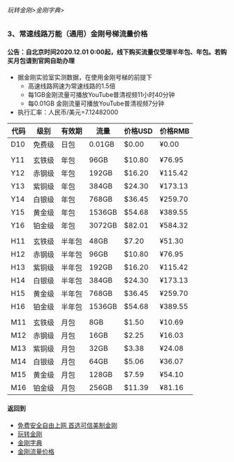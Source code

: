 ###### 玩转金刚>金刚字典>
### 3、常速线路万能（通用）金刚号梯流量价格
#### 公告：自北京时间2020.12.01 0:00起，线下购买流量仅受理半年包、年包。若购买月包请到官网自助办理

- 据金刚实验室实测数据，在使用金刚号梯的前提下
  - 高速线路网速为常速线路的1.5倍
  - 每1GB金刚流量可播放YouTube普清视频11小时40分钟
  - 每0.01GB 金刚流量可播放YouTube普清视频7分钟
- 执行汇率：人民币/美元=7.12482000

|代码|级别|有效期|流量|价格USD|价格RMB|
|---|----| ------| ------| ------|------| 
|D10|免费级 |日包    |0.01GB|$0.00|¥0.00| 
|||||||
|Y11|玄铁级 |年包    |96GB|$10.80|¥76.95| 
|Y12|赤钢级 |年包    |192GB|$16.20|¥115.42|
|Y13|紫铜级 |年包    |384GB|$24.30|¥173.13|
|Y14|白银级 |年包   |768GB|$36.45|¥259.70|
|Y15|黄金级 |年包   |1536GB|$54.68|¥389.55|
|Y16|铂金级 |年包   |3072GB|$82.01|¥584.32|
|||||||
|H11|玄铁级 |半年包  |48GB|$7.20|¥51.30| 
|H12|赤钢级 |半年包  |96GB|$10.80|¥76.95|
|H13|紫铜级 |半年包  |192GB|$16.20|¥115.42|
|H14|白银级 |半年包  |384GB|$24.30|¥173.13|
|H15|黄金级 |半年包 |768GB|$36.45|¥259.70|
|H16|铂金级 |半年包 |1536GB|$54.68|¥389.55|
|||||||
|M11|玄铁级 |月包    |8GB|$1.50|¥10.69|
|M12|赤钢级 |月包    |16GB|$2.25|¥16.03|
|M13|紫铜级 |月包    |32GB|$3.38|¥24.08|
|M14|白银级 |月包    |64GB|$5.06|¥36.07|
|M15|黄金级 |月包   |128GB|$7.59|¥54.10|
|M16|铂金级 |月包   |256GB|$11.39|¥81.16|




#### 返回到
- [免费安全自由上网 首选可信美制金刚](https://github.com/a2zitpro/web/blob/master/%E5%BE%80%E5%90%8E%E7%BF%BB.md)
- [玩转金刚](https://github.com/a2zitpro/web/blob/master/LadderFree/A.md)
- [金刚字典](https://github.com/a2zitpro/web/blob/master/LadderFree/kkDictionary/KKDictionary.md)
- [金刚流量价格](https://github.com/a2zitpro/web/blob/master/LadderFree/kkDictionary/Price/KKDTPrice.md)




